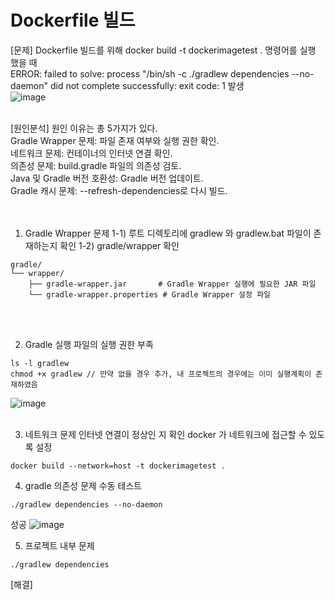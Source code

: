 # Dockerfile 빌드
[문제]
Dockerfile 빌드를 위해 docker build -t dockerimagetest . 명령어를 실행 했을 때 <br>
ERROR: failed to solve: process "/bin/sh -c ./gradlew dependencies --no-daemon" did not complete successfully: exit code: 1
발생  <br>
![image](https://github.com/user-attachments/assets/720bb71f-585d-4e67-b0dd-5c4f3e719419)
<br><br>

[원인분석]
원인 이유는 총 5가지가 있다.  <br>
Gradle Wrapper 문제: 파일 존재 여부와 실행 권한 확인. <br>
네트워크 문제: 컨테이너의 인터넷 연결 확인. <br>
의존성 문제: build.gradle 파일의 의존성 검토. <br>
Java 및 Gradle 버전 호환성: Gradle 버전 업데이트. <br>
Gradle 캐시 문제: --refresh-dependencies로 다시 빌드. <br>
<br><br>
 
1. Gradle Wrapper 문제
1-1) 루트 디렉토리에 gradlew 와 gradlew.bat 파일이 존재하는지 확인
1-2) gradle/wrapper 확인
```
gradle/
└── wrapper/
    ├── gradle-wrapper.jar       # Gradle Wrapper 실행에 필요한 JAR 파일
    └── gradle-wrapper.properties # Gradle Wrapper 설정 파일
```
<br><br>

2. Gradle 실행 파일의 실행 권한 부족
```
ls -l gradlew
chmod +x gradlew // 만약 없을 경우 추가, 내 프로젝트의 경우에는 이미 실행계획이 존재하였음
```
![image](https://github.com/user-attachments/assets/0847239c-6fc6-4340-a2fb-85df4b3d2657)
<br><br>

3. 네트워크 문제
인터넷 연결이 정상인 지 확인
docker 가 네트워크에 접근할 수 있도록 설정
```
docker build --network=host -t dockerimagetest .
```

4. gradle 의존성 문제
수동 테스트 
```
./gradlew dependencies --no-daemon
```
성공
![image](https://github.com/user-attachments/assets/e28d0117-0994-439f-affb-a12a5b8b7381)

5. 프로젝트 내부 문제
```
./gradlew dependencies
```

[해결]
